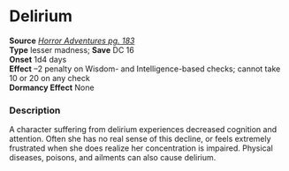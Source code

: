 # Delirium

**Source** [_Horror Adventures pg. 183_](http://paizo.com/products/btpy9n5a?Pathfinder-Roleplaying-Game-Horror-Adventures)  
**Type** lesser madness; **Save** DC 16  
**Onset** 1d4 days  
**Effect** –2 penalty on Wisdom- and Intelligence-based checks; cannot take 10 or 20 on any check  
**Dormancy Effect** None  

### Description

A character suffering from delirium experiences decreased cognition and attention. Often she has no real sense of this decline, or feels extremely frustrated when she does realize her concentration is impaired. Physical diseases, poisons, and ailments can also cause delirium.